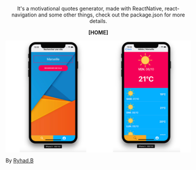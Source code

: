 <p align="center">
<p align="center">It's a motivational quotes generator, made with ReactNative, react-navigation and some other things, check out the package.json for more details.</p>

<p align="center"><strong>[HOME]</strong></p>
<img align="center" src="./screenshots/home.png" width="900" />

<p>By <a href="https://ryhad.com">Ryhad.B</a> </p>

</p>

